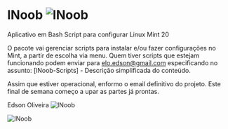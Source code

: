 # lNoob ![lNoob](https://github.com/EdsonOliveira/lNoob/blob/master/images/Mascote.png)

Aplicativo em Bash Script para configurar Linux Mint 20

O pacote vai gerenciar scripts para instalar e/ou fazer configurações no Mint, a partir de escolha via menu.
Quem tiver scripts que estejam funcionando podem enviar para elo.edson@gmail.com especificando no assunto:
    [lNoob-Scripts] - Descrição simplificada do conteúdo.
    
Assim que estiver operacional, enformo o email definitivo do projeto.
Este final de semana começo a upar as partes já prontas.

Edson Oliveira
![lNoob](https://github.com/EdsonOliveira/lNoob/blob/master/images/lNoob.png)

![lNoob](https://github.com/EdsonOliveira/lNoob/blob/master/images/EmConstrucao.png)
